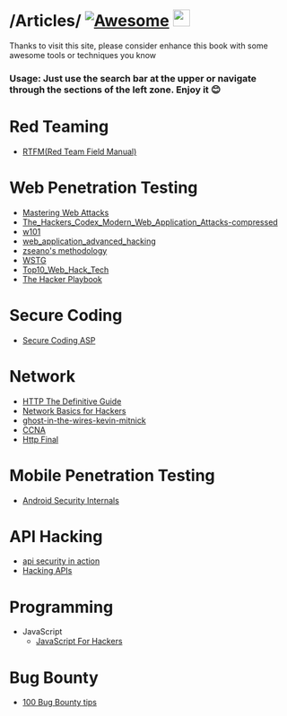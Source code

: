 

# /Articles/ [![Awesome](https://cdn.jsdelivr.net/gh/sindresorhus/awesome@d7305f38d29fed78fa85652e3a63e154dd8e8829/media/badge.svg)](https://github.com/sindresorhus/awesome#readme) <img src="https://raw.githubusercontent.com/MartinHeinz/MartinHeinz/master/wave.gif" width="30px" height="30px" />




Thanks to visit this site, please consider enhance this book with some awesome tools or techniques you know

### **Usage: Just use the search bar at the upper or navigate through the sections of the left zone. Enjoy it** :blush:&#x20;

# Red Teaming

* [RTFM(Red Team Field Manual)](https://github.com/M0G3H/Articles/blob/main/RTFM(Red%20Team%20Field%20Manual).pdf)

# Web Penetration Testing 

* [Mastering Web Attacks](https://github.com/M0G3H/Articles/blob/main/Mastering%20Web%20Attacks.pdf)
* [The_Hackers_Codex_Modern_Web_Application_Attacks-compressed](https://github.com/M0G3H/Articles/blob/main/The_Hackers_Codex_Modern_Web_Application_Attacks-compressed.pdf)
* [w101](https://github.com/M0G3H/Articles/blob/main/w101.pdf)
* [web_application_advanced_hacking](https://github.com/M0G3H/Articles/blob/main/web_application_advanced_hacking.pdf)
* [zseano's methodology](https://github.com/M0G3H/Articles/blob/main/zseano's%20methodology.pdf)
* [WSTG](https://github.com/M0G3H/Articles/blob/main/wstg-v4.1.pdf)
* [Top10_Web_Hack_Tech](https://github.com/M0G3H/Articles/blob/main/Top10_Web_Hack_Tech.pdf)
* [The Hacker Playbook](https://github.com/M0G3H/Articles/blob/main/The%20Hacker%20Playbook%202%20Practical%20Guide%20To%20Penetration%20Testing%20By%20Peter%20Kim.pdf)

# Secure Coding

* [Secure Coding ASP](https://github.com/M0G3H/Articles/blob/main/Secure%20Coding%20ASP.pdf)

# Network

* [HTTP The Definitive Guide](https://github.com/M0G3H/Articles/blob/main/HTTP%20The%20Definitive%20Guide.pdf)
* [Network Basics for Hackers](https://github.com/M0G3H/Articles/blob/main/Network%20Basics%20for%20Hackers.pdf)
* [ghost-in-the-wires-kevin-mitnick](https://github.com/M0G3H/Articles/blob/main/ghost-in-the-wires-kevin-mitnick_%5B%40iBlackCube%5D.pdf)
* [CCNA](https://github.com/M0G3H/Articles/blob/main/CCNA.pdf)
* [Http Final](https://github.com/M0G3H/Articles/blob/main/HTTP-Final.pdf)

# Mobile Penetration Testing 

* [Android Security Internals](https://github.com/M0G3H/Articles/blob/main/Android%20Security%20Internals.pdf)

# API Hacking

* [api security in action](https://github.com/M0G3H/Articles/blob/main/api-security-in-action.pdf)
* [Hacking APIs](https://github.com/M0G3H/Articles/blob/main/Hacking%20APIs%20-%20Early%20Access.pdf)

# Programming

* JavaScript
  * [JavaScript For Hackers](https://github.com/M0G3H/Articles/blob/main/Gareth_Heyes_JavaScript_for_hackers_Learn_to_think_like_a_hacker.pdf)
 
# Bug Bounty
* [100 Bug Bounty tips](https://github.com/M0G3H/Articles/blob/main/bounty_tips_100%2B.pdf)

